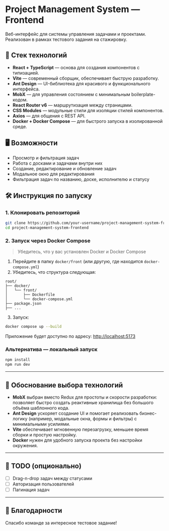 # Project Management System — Frontend

Веб-интерфейс для системы управления задачами и проектами. Реализован в рамках тестового задания на стажировку.

## 🚀 Стек технологий

- **React + TypeScript** — основа для создания компонентов с типизацией.
- **Vite** — современный сборщик, обеспечивает быструю разработку.
- **Ant Design** — UI-библиотека для красивого и функционального интерфейса.
- **MobX** — для управления состоянием с минимальным boilerplate-кодом.
- **React Router v6** — маршрутизация между страницами.
- **CSS Modules** — модульные стили для изоляции стилей компонентов.
- **Axios** — для общения с REST API.
- **Docker + Docker Compose** — для быстрого запуска в изолированной среде.

## 🖥️ Возможности

- Просмотр и фильтрация задач
- Работа с досками и задачами внутри них
- Создание, редактирование и обновление задач
- Модальное окно для редактирования
- Фильтрация задач по названию, доске, исполнителю и статусу

## 🛠️ Инструкция по запуску

### 1. Клонировать репозиторий

```bash
git clone https://github.com/your-username/project-management-system-frontend.git
cd project-management-system-frontend
```

### 2. Запуск через Docker Compose

> Убедитесь, что у вас установлен Docker и Docker Compose

1. Перейдите в папку `docker/front` (или другую, где находится `docker-compose.yml`)
2. Убедитесь, что структура следующая:

```
root/
├── docker/
│   └── front/
│       ├── Dockerfile
│       └── docker-compose.yml
├── package.json
├── ...
```

3. Запуск:

```bash
docker compose up --build
```

Приложение будет доступно по адресу: [http://localhost:5173](http://localhost:5173)

### Альтернатива — локальный запуск

```bash
npm install
npm run dev
```

---

## 🧩 Обоснование выбора технологий

- **MobX** выбран вместо Redux для простоты и скорости разработки: позволяет быстро создать реактивные хранилища без большого объёма шаблонного кода.
- **Ant Design** ускоряет создание UI и помогает реализовать бизнес-логику (например, модальные окна, формы и фильтры) с минимальными усилиями.
- **Vite** обеспечивает мгновенную перезагрузку, меньшее время сборки и простую настройку.
- **Docker** нужен для удобного запуска проекта без настройки окружения.

---

## 📄 TODO (опционально)

- [ ] Drag-n-drop задач между статусами
- [ ] Авторизация пользователей
- [ ] Пагинация задач

---

## 🤝 Благодарности

Спасибо команде за интересное тестовое задание!
